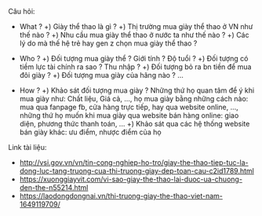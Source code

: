 Câu hỏi:

- What ?
  +) Giày thể thao là gì ?
  +) Thị trường mua giày thể thao ở VN như thế nào ?
  +) Nhu cầu mua giày thể thao ở nước ta như thế nào ?
  +) Các lý do mà thế hệ trẻ hay gen z chọn mua giày thể thao ?

- Who ?
  +) Đối tượng mua giày thể ? Giới tính ? Độ tuổi ?
  +) Đối tượng có tiềm lực tài chính ra sao ? Thu nhập ?
  +) Đối tượng bỏ ra bn tiền để mua đôi giày ?
  +) Đối tượng mua giày của hãng nào ?
  ...

- How ?
  +) Khảo sát đối tượng mua giày ? Những thứ họ quan tâm để ý khi mua giày như: Chất liệu, Giá cả, ..., họ mua giày bằng những cách nào: mua qua fanpage fb, cửa hàng trực tiếp, hay qua website online, ..., những thứ họ muốn khi mua giày qua website bán hàng online: giao diện, phương thức thanh toán, ...
  +) Khảo sát qua các hệ thống website bán giày khác: ưu điểm, nhược điểm của họ

Link tài liệu:

- http://vsi.gov.vn/vn/tin-cong-nghiep-ho-tro/giay-the-thao-tiep-tuc-la-dong-luc-tang-truong-cua-thi-truong-giay-dep-toan-cau-c2id1789.html
- https://xuonggiayvit.com/vi-sao-giay-the-thao-lai-duoc-ua-chuong-den-the-n55214.html
- https://laodongdongnai.vn/thi-truong-giay-the-thao-viet-nam-1649119709/
